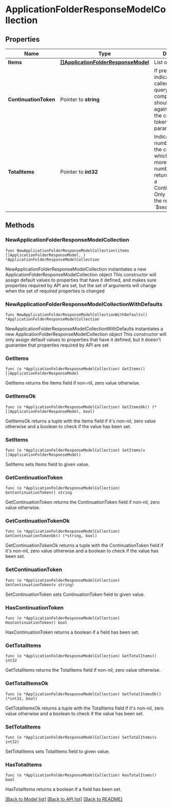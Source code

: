 # ApplicationFolderResponseModelCollection

## Properties

Name | Type | Description | Notes
------------ | ------------- | ------------- | -------------
**Items** | [**[]ApplicationFolderResponseModel**](ApplicationFolderResponseModel.md) | List of items. | 
**ContinuationToken** | Pointer to **string** | If present, indicates to the caller that the query was not complete, and they should call the API again specifying the continuation token as a query parameter. | [optional] 
**TotalItems** | Pointer to **int32** | Indicates the total number of items in the collection, which may be more than the number of Items returned, if there is a ContinuationToken.  Only returned in the response to &#x60;$search&#x60; APIs. | [optional] 

## Methods

### NewApplicationFolderResponseModelCollection

`func NewApplicationFolderResponseModelCollection(items []ApplicationFolderResponseModel, ) *ApplicationFolderResponseModelCollection`

NewApplicationFolderResponseModelCollection instantiates a new ApplicationFolderResponseModelCollection object
This constructor will assign default values to properties that have it defined,
and makes sure properties required by API are set, but the set of arguments
will change when the set of required properties is changed

### NewApplicationFolderResponseModelCollectionWithDefaults

`func NewApplicationFolderResponseModelCollectionWithDefaults() *ApplicationFolderResponseModelCollection`

NewApplicationFolderResponseModelCollectionWithDefaults instantiates a new ApplicationFolderResponseModelCollection object
This constructor will only assign default values to properties that have it defined,
but it doesn't guarantee that properties required by API are set

### GetItems

`func (o *ApplicationFolderResponseModelCollection) GetItems() []ApplicationFolderResponseModel`

GetItems returns the Items field if non-nil, zero value otherwise.

### GetItemsOk

`func (o *ApplicationFolderResponseModelCollection) GetItemsOk() (*[]ApplicationFolderResponseModel, bool)`

GetItemsOk returns a tuple with the Items field if it's non-nil, zero value otherwise
and a boolean to check if the value has been set.

### SetItems

`func (o *ApplicationFolderResponseModelCollection) SetItems(v []ApplicationFolderResponseModel)`

SetItems sets Items field to given value.


### GetContinuationToken

`func (o *ApplicationFolderResponseModelCollection) GetContinuationToken() string`

GetContinuationToken returns the ContinuationToken field if non-nil, zero value otherwise.

### GetContinuationTokenOk

`func (o *ApplicationFolderResponseModelCollection) GetContinuationTokenOk() (*string, bool)`

GetContinuationTokenOk returns a tuple with the ContinuationToken field if it's non-nil, zero value otherwise
and a boolean to check if the value has been set.

### SetContinuationToken

`func (o *ApplicationFolderResponseModelCollection) SetContinuationToken(v string)`

SetContinuationToken sets ContinuationToken field to given value.

### HasContinuationToken

`func (o *ApplicationFolderResponseModelCollection) HasContinuationToken() bool`

HasContinuationToken returns a boolean if a field has been set.

### GetTotalItems

`func (o *ApplicationFolderResponseModelCollection) GetTotalItems() int32`

GetTotalItems returns the TotalItems field if non-nil, zero value otherwise.

### GetTotalItemsOk

`func (o *ApplicationFolderResponseModelCollection) GetTotalItemsOk() (*int32, bool)`

GetTotalItemsOk returns a tuple with the TotalItems field if it's non-nil, zero value otherwise
and a boolean to check if the value has been set.

### SetTotalItems

`func (o *ApplicationFolderResponseModelCollection) SetTotalItems(v int32)`

SetTotalItems sets TotalItems field to given value.

### HasTotalItems

`func (o *ApplicationFolderResponseModelCollection) HasTotalItems() bool`

HasTotalItems returns a boolean if a field has been set.


[[Back to Model list]](../README.md#documentation-for-models) [[Back to API list]](../README.md#documentation-for-api-endpoints) [[Back to README]](../README.md)


